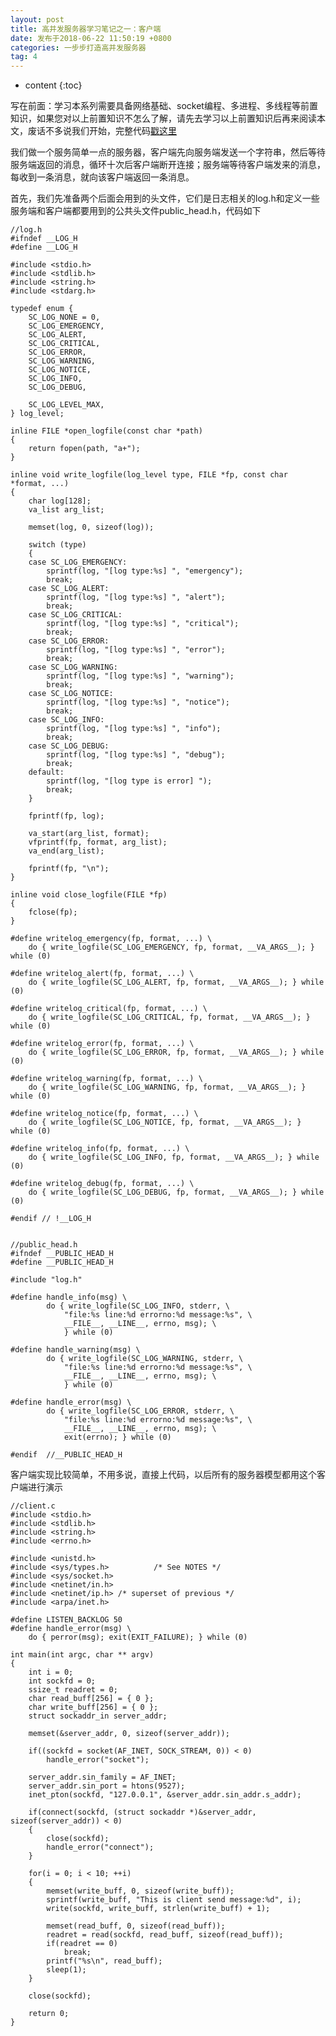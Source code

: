 ```yaml
---
layout: post
title: 高并发服务器学习笔记之一：客户端
date: 发布于2018-06-22 11:50:19 +0800
categories: 一步步打造高并发服务器
tag: 4
---
```


* content
{:toc}

写在前面：学习本系列需要具备网络基础、socket编程、多进程、多线程等前置知识，如果您对以上前置知识不怎么了解，请先去学习以上前置知识后再来阅读本文，废话不多说我们开始，完整代码[戳这里](https://github.com/zhangn1989/MyRPC)​​​​​​​

<!-- more -->

我们做一个服务简单一点的服务器，客户端先向服务端发送一个字符串，然后等待服务端返回的消息，循环十次后客户端断开连接；服务端等待客户端发来的消息，每收到一条消息，就向该客户端返回一条消息。

首先，我们先准备两个后面会用到的头文件，它们是日志相关的log.h和定义一些服务端和客户端都要用到的公共头文件public_head.h，代码如下

    
    
    //log.h
    #ifndef __LOG_H
    #define __LOG_H
    
    #include <stdio.h>
    #include <stdlib.h>
    #include <string.h>
    #include <stdarg.h>
    
    typedef enum {
    	SC_LOG_NONE = 0,
    	SC_LOG_EMERGENCY,
    	SC_LOG_ALERT,
    	SC_LOG_CRITICAL,
    	SC_LOG_ERROR,
    	SC_LOG_WARNING,
    	SC_LOG_NOTICE,
    	SC_LOG_INFO,
    	SC_LOG_DEBUG,
    
    	SC_LOG_LEVEL_MAX,
    } log_level;
    
    inline FILE *open_logfile(const char *path)
    {
    	return fopen(path, "a+");
    }
    
    inline void write_logfile(log_level type, FILE *fp, const char *format, ...)
    {
    	char log[128];
    	va_list arg_list;
    
    	memset(log, 0, sizeof(log));
    
    	switch (type)
    	{
    	case SC_LOG_EMERGENCY:
    		sprintf(log, "[log type:%s] ", "emergency");
    		break;
    	case SC_LOG_ALERT:
    		sprintf(log, "[log type:%s] ", "alert");
    		break;
    	case SC_LOG_CRITICAL:
    		sprintf(log, "[log type:%s] ", "critical");
    		break;
    	case SC_LOG_ERROR:
    		sprintf(log, "[log type:%s] ", "error");
    		break;
    	case SC_LOG_WARNING:
    		sprintf(log, "[log type:%s] ", "warning");
    		break;
    	case SC_LOG_NOTICE:
    		sprintf(log, "[log type:%s] ", "notice");
    		break;
    	case SC_LOG_INFO:
    		sprintf(log, "[log type:%s] ", "info");
    		break;
    	case SC_LOG_DEBUG:
    		sprintf(log, "[log type:%s] ", "debug");
    		break;
    	default:
    		sprintf(log, "[log type is error] ");
    		break;
    	}
    
    	fprintf(fp, log);
    
    	va_start(arg_list, format);
    	vfprintf(fp, format, arg_list);
    	va_end(arg_list);
    
    	fprintf(fp, "\n");
    }
    
    inline void close_logfile(FILE *fp)
    {
    	fclose(fp);
    }
    
    #define	writelog_emergency(fp, format, ...) \
    	do { write_logfile(SC_LOG_EMERGENCY, fp, format, __VA_ARGS__); } while (0)
    
    #define	writelog_alert(fp, format, ...) \
    	do { write_logfile(SC_LOG_ALERT, fp, format, __VA_ARGS__); } while (0)
    
    #define	writelog_critical(fp, format, ...) \
    	do { write_logfile(SC_LOG_CRITICAL, fp, format, __VA_ARGS__); } while (0)
    
    #define	writelog_error(fp, format, ...) \
    	do { write_logfile(SC_LOG_ERROR, fp, format, __VA_ARGS__); } while (0)
    
    #define	writelog_warning(fp, format, ...) \
    	do { write_logfile(SC_LOG_WARNING, fp, format, __VA_ARGS__); } while (0)
    
    #define	writelog_notice(fp, format, ...) \
    	do { write_logfile(SC_LOG_NOTICE, fp, format, __VA_ARGS__); } while (0)
    
    #define	writelog_info(fp, format, ...) \
    	do { write_logfile(SC_LOG_INFO, fp, format, __VA_ARGS__); } while (0)
    
    #define	writelog_debug(fp, format, ...) \
    	do { write_logfile(SC_LOG_DEBUG, fp, format, __VA_ARGS__); } while (0)
    
    #endif // !__LOG_H
    
    
    //public_head.h
    #ifndef __PUBLIC_HEAD_H
    #define __PUBLIC_HEAD_H
    
    #include "log.h"
    
    #define handle_info(msg) \
            do { write_logfile(SC_LOG_INFO, stderr, \
                "file:%s line:%d errorno:%d message:%s", \
                __FILE__, __LINE__, errno, msg); \
                } while (0)
    
    #define handle_warning(msg) \
            do { write_logfile(SC_LOG_WARNING, stderr, \
                "file:%s line:%d errorno:%d message:%s", \
                __FILE__, __LINE__, errno, msg); \
                } while (0)
    
    #define handle_error(msg) \
            do { write_logfile(SC_LOG_ERROR, stderr, \
                "file:%s line:%d errorno:%d message:%s", \
                __FILE__, __LINE__, errno, msg); \
                exit(errno); } while (0)
    
    #endif  //__PUBLIC_HEAD_H
    

客户端实现比较简单，不用多说，直接上代码，以后所有的服务器模型都用这个客户端进行演示

    
    
    //client.c
    #include <stdio.h>
    #include <stdlib.h>
    #include <string.h>
    #include <errno.h>
    
    #include <unistd.h>
    #include <sys/types.h>          /* See NOTES */
    #include <sys/socket.h>
    #include <netinet/in.h>
    #include <netinet/ip.h> /* superset of previous */
    #include <arpa/inet.h>
    
    #define LISTEN_BACKLOG 50
    #define handle_error(msg) \
        do { perror(msg); exit(EXIT_FAILURE); } while (0)
    
    int main(int argc, char ** argv)
    {
        int i = 0;
        int sockfd = 0;
        ssize_t readret = 0;
        char read_buff[256] = { 0 };
        char write_buff[256] = { 0 };
        struct sockaddr_in server_addr;
    
        memset(&server_addr, 0, sizeof(server_addr));
    
        if((sockfd = socket(AF_INET, SOCK_STREAM, 0)) < 0)
            handle_error("socket");
    
        server_addr.sin_family = AF_INET;
        server_addr.sin_port = htons(9527);
        inet_pton(sockfd, "127.0.0.1", &server_addr.sin_addr.s_addr);
    
        if(connect(sockfd, (struct sockaddr *)&server_addr, sizeof(server_addr)) < 0)
        {
            close(sockfd);
            handle_error("connect");
        }
    
        for(i = 0; i < 10; ++i)
        {
            memset(write_buff, 0, sizeof(write_buff));
            sprintf(write_buff, "This is client send message:%d", i);
            write(sockfd, write_buff, strlen(write_buff) + 1);
    
            memset(read_buff, 0, sizeof(read_buff));
            readret = read(sockfd, read_buff, sizeof(read_buff));
            if(readret == 0)
                break;
            printf("%s\n", read_buff);   
    		sleep(1);
        }
    
        close(sockfd);
    
        return 0;
    }
    

